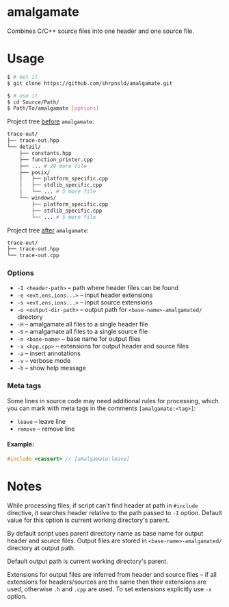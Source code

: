 # amalgamate

Combines C/C++ source files into one header and one source file.



# Usage

```bash
$ # Get it
$ git clone https://github.com/shrpnsld/amalgamate.git
```
```bash
$ # Use it
$ cd Source/Path/
$ Path/To/amalgamate [options]
```

Project tree [before](https://github.com/shrpnsld/trace-out/tree/master) `amalgamate`:

```bash
trace-out/
├── trace-out.hpp
└── detail/
    ├── constants.hpp
    ├── function_printer.cpp
    ├── ... # 29 more file
    ├── posix/
    │   ├── platform_specific.cpp
    │   ├── stdlib_specific.cpp
    │   └── ... # 5 more file
    └── windows/
        ├── platform_specific.cpp
        ├── stdlib_specific.cpp
        └── ... # 5 more file
```


Project tree [after](https://github.com/shrpnsld/trace-out/tree/dist) `amalgamate`:

```bash
trace-out/
├── trace-out.hpp
└── trace-out.cpp
```


### Options

* `-I <header-path>` – path where header files can be found
* `-e <ext,ens,ions...>` – input header extensions
* `-s <ext,ens,ions...>` – input source extensions
* `-o <output-dir-path>` – output path for `<base-name>-amalgamated/` directory
* `-H` – amalgamate all files to a single header file
* `-S` – amalgamate all files to a single source file
* `-n <base-name>` – base name for output files
* `-x <hpp,cpp>` – extensions for output header and source files
* `-a` – insert annotations
* `-v` – verbose mode
* `-h` – show help message

### Meta tags

Some lines in source code may need additional rules for processing, which you can mark with meta tags in the comments `[amalgamate:<tag>]`:

* `leave` – leave line
* `remove` – remove line


#### Example:

```c++
#include <cassert> // [amalgamate:leave]
```



# Notes

While processing files, if script can't find header at path in `#include` directive, it searches header relative to the path passed to `-I` option. Default value for this option is current working directory's parent.

By default script uses parent directory name as base name for output header and source files. Output files are stored in `<base-name>-amalgamated/` directory at output path.

Default output path is current working directory's parent.

Extensions for output files are inferred from header and source files – if all extensions for headers/sources are the same then their extensions are used, otherwise `.h` and `.cpp` are used. To set extensions explicitly use `-x` option.